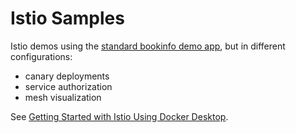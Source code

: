 # Istio Samples

Istio demos using the [standard bookinfo demo app](https://github.com/istio/istio/tree/master/samples/bookinfo), but in different configurations:

- canary deployments
- service authorization
- mesh visualization

See [Getting Started with Istio Using Docker Desktop]().
